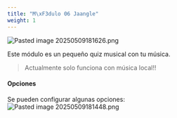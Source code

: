 ```yaml
---
title: "M\xF3dulo 06 Jaangle"
weight: 1
---
```


![Pasted image 20250509181626.png](Pasted-image-20250509181626.png)

Este módulo es un pequeño quiz musical con tu música.
> Actualmente solo funciona con música local!!

#### Opciones
Se pueden configurar algunas opciones:
![Pasted image 20250509181448.png](Pasted-image-20250509181448.png)